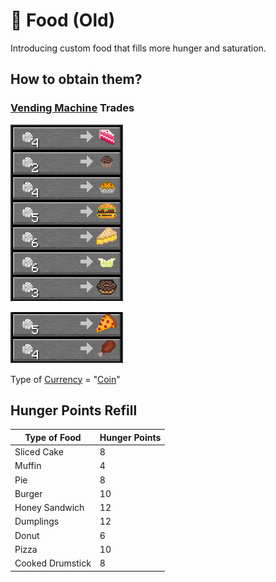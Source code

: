 # 🍞 Food (Old)

Introducing custom food that fills more hunger and saturation.

## How to obtain them?

### [Vending Machine](food-old.md#undefined) Trades

![](<../../.gitbook/assets/image (32) (1).png>)

![](<../../.gitbook/assets/image (85).png>)

Type of [Currency](broken-reference) = "[Coin](../currencies/coin.md)"

## Hunger Points Refill

| Type of Food     | Hunger Points |
| ---------------- | ------------- |
| Sliced Cake      | 8             |
| Muffin           | 4             |
| Pie              | 8             |
| Burger           | 10            |
| Honey Sandwich   | 12            |
| Dumplings        | 12            |
| Donut            | 6             |
| Pizza            | 10            |
| Cooked Drumstick | 8             |
